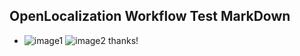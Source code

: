 ## OpenLocalization Workflow Test MarkDown
* ![image1](.\e9f12667-ead5-4609-b2be-f7d4a6835153.PNG)   ![image2](.\3bd7ffee-eb77-4b19-a5c6-e4d7439c82db.png) 
thanks!